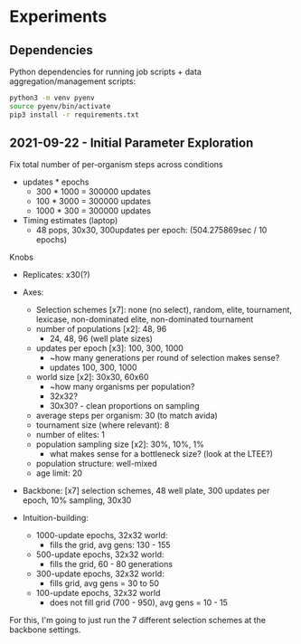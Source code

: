 # Experiments

## Dependencies

Python dependencies for running job scripts + data aggregation/management scripts:

```bash
python3 -m venv pyenv
source pyenv/bin/activate
pip3 install -r requirements.txt
```

## 2021-09-22 - Initial Parameter Exploration

Fix total number of per-organism steps across conditions

- updates * epochs
  - 300 * 1000 = 300000 updates
  - 100 * 3000 = 300000 updates
  - 1000 * 300 = 300000 updates
- Timing estimates (laptop)
  - 48 pops, 30x30, 300updates per epoch: (504.275869sec / 10 epochs)

Knobs

- Replicates: x30(?)
- Axes:
  - Selection schemes [x7]: none (no select), random, elite, tournament, lexicase, non-dominated elite, non-dominated tournament
  - number of populations [x2]: 48, 96
    - 24, 48, 96 (well plate sizes)
  - updates per epoch [x3]: 100, 300, 1000
    - ~how many generations per round of selection makes sense?
    - updates 100, 300, 1000
  - world size [x2]: 30x30, 60x60
    - ~how many organisms per population?
    - 32x32?
    - 30x30? - clean proportions on sampling
  - average steps per organism: 30 (to match avida)
  - tournament size (where relevant): 8
  - number of elites: 1
  - population sampling size [x2]: 30%, 10%, 1%
    - what makes sense for a bottleneck size? (look at the LTEE?)
  - population structure: well-mixed
  - age limit: 20
- Backbone: [x7] selection schemes, 48 well plate, 300 updates per epoch, 10% sampling, 30x30

- Intuition-building:
  - 1000-update epochs, 32x32 world:
    - fills the grid, avg gens: 130 - 155
  - 500-update epochs, 32x32 world:
    - fills the grid, 60 - 80 generations
  - 300-update epochs, 32x32 world:
    - fills grid, avg gens = 30 to 50
  - 100-update epochs, 32x32 world
    - does not fill grid (700 - 950), avg gens = 10 - 15

For this, I'm going to just run the 7 different selection schemes at the backbone settings.